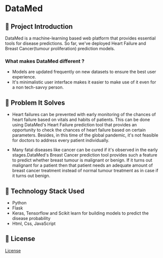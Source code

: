 # DataMed
## 📌 Project Introduction

DataMed is a machine-learning based web platform that provides essential tools for disease predictions. So far, we've deployed Heart Failure and Breast Cancer(tumour proliferation) prediction models.
### What makes DataMed different ? 
* Models are updated frequently on new datasets to ensure the best user experience.  
* It's minimalistic user interface makes it easier to make use of it even for a non tech-savvy person.

## 📌 Problem It Solves

* Heart failures can be prevented with early monitoring of the chances of heart failure based on vitals and habits of patients. This can be done using DataMed's Heart Failure prediction tool that provides an opportunity to check the chances of heart failure based on certain parameters. Besides, in this time of the global pandemic, it's not feasible for doctors to address every patient individually. 

* Many fatal diseases like cancer can be cured if it's observed in the early stages.DataMed's Breast Cancer prediction tool provides such a feature to predict whether breast tumour is malignant or benign. If it turns out malignant for a patient then that patient needs an adequate amount of breast cancer treatment instead of normal tumour treatment as in case if it turns out benign.

## 📌 Technology Stack Used
- Python
- Flask
- Keras, Tensorflow and Scikit learn for building models to predict the disease probability 
- Html, Css, JavaScript 

## 📌 License

[License](LICENSE)